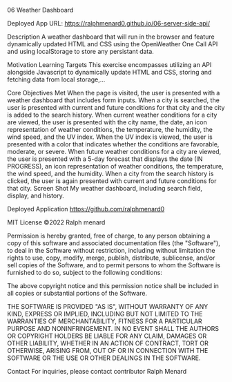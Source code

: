 06 Weather Dashboard

Deployed App URL:
https://ralphmenard0.github.io/06-server-side-api/

Description
A weather dashboard that will run in the browser and feature dynamically updated HTML and CSS using the OpenWeather One Call API and using localStorage to store any persistant data.

Motivation
Learning Targets
This exercise encompasses utilizing an API alongside Javascript to dynamically update HTML and CSS, storing and fetching data from local storage,...

Core Objectives Met
When the page is visited, the user is presented with a weather dashboard that includes form inputs.
When a city is searched, the user is presented with current and future conditions for that city and the city is added to the search history.
When current weather conditions for a city are viewed, the user is presented with the city name, the date, an icon representation of weather conditions, the temperature, the humidity, the wind speed, and the UV index.
When the UV index is viewed, the user is presented with a color that indicates whether the conditions are favorable, moderate, or severe.
When future weather conditions for a city are viewed, the user is presented with a 5-day forecast that displays the date (IN PROGRESS), an icon representation of weather conditions, the temperature, the wind speed, and the humidity.
When a city from the search history is clicked, the user is again presented with current and future conditions for that city.
Screen Shot
My weather dashboard, including search field, display, and history.

Deployed Application
https://github.com/ralphmenard0

MIT License
©2022 Ralph menard

Permission is hereby granted, free of charge, to any person obtaining a copy of this software and associated documentation files (the "Software"), to deal in the Software without restriction, including without limitation the rights to use, copy, modify, merge, publish, distribute, sublicense, and/or sell copies of the Software, and to permit persons to whom the Software is furnished to do so, subject to the following conditions:

The above copyright notice and this permission notice shall be included in all copies or substantial portions of the Software.

THE SOFTWARE IS PROVIDED "AS IS", WITHOUT WARRANTY OF ANY KIND, EXPRESS OR IMPLIED, INCLUDING BUT NOT LIMITED TO THE WARRANTIES OF MERCHANTABILITY, FITNESS FOR A PARTICULAR PURPOSE AND NONINFRINGEMENT. IN NO EVENT SHALL THE AUTHORS OR COPYRIGHT HOLDERS BE LIABLE FOR ANY CLAIM, DAMAGES OR OTHER LIABILITY, WHETHER IN AN ACTION OF CONTRACT, TORT OR OTHERWISE, ARISING FROM, OUT OF OR IN CONNECTION WITH THE SOFTWARE OR THE USE OR OTHER DEALINGS IN THE SOFTWARE.

Contact
For inquiries, please contact contributor Ralph Menard
